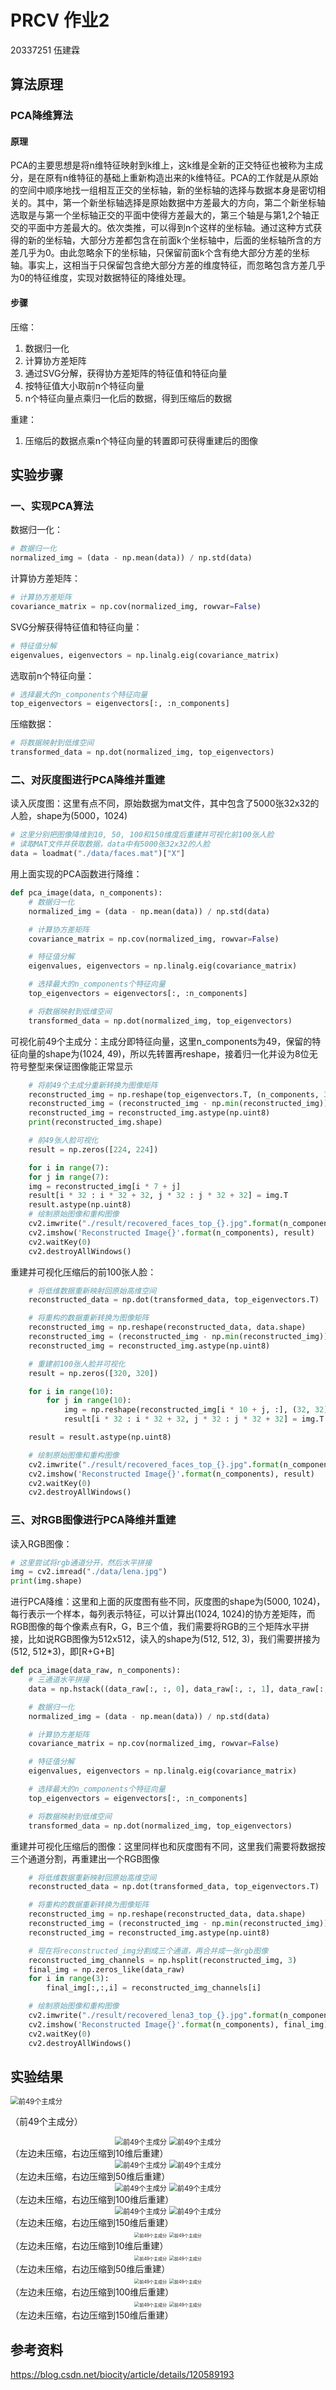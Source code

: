 # PRCV 作业2

20337251 伍建霖

## 算法原理

### PCA降维算法

#### 原理

​	PCA的主要思想是将n维特征映射到k维上，这k维是全新的正交特征也被称为主成分，是在原有n维特征的基础上重新构造出来的k维特征。PCA的工作就是从原始的空间中顺序地找一组相互正交的坐标轴，新的坐标轴的选择与数据本身是密切相关的。其中，第一个新坐标轴选择是原始数据中方差最大的方向，第二个新坐标轴选取是与第一个坐标轴正交的平面中使得方差最大的，第三个轴是与第1,2个轴正交的平面中方差最大的。依次类推，可以得到n个这样的坐标轴。通过这种方式获得的新的坐标轴，大部分方差都包含在前面k个坐标轴中，后面的坐标轴所含的方差几乎为0。由此忽略余下的坐标轴，只保留前面k个含有绝大部分方差的坐标轴。事实上，这相当于只保留包含绝大部分方差的维度特征，而忽略包含方差几乎为0的特征维度，实现对数据特征的降维处理。

#### 步骤

压缩：

1. 数据归一化
2. 计算协方差矩阵
3. 通过SVG分解，获得协方差矩阵的特征值和特征向量
4. 按特征值大小取前n个特征向量
5. n个特征向量点乘归一化后的数据，得到压缩后的数据

重建：

1. 压缩后的数据点乘n个特征向量的转置即可获得重建后的图像

## 实验步骤

### 一、实现PCA算法

数据归一化：

```python
# 数据归一化
normalized_img = (data - np.mean(data)) / np.std(data)
```

计算协方差矩阵：

```python
# 计算协方差矩阵
covariance_matrix = np.cov(normalized_img, rowvar=False)
```

SVG分解获得特征值和特征向量：

```python
# 特征值分解
eigenvalues, eigenvectors = np.linalg.eig(covariance_matrix)
```

选取前n个特征向量：

```python
# 选择最大的n_components个特征向量
top_eigenvectors = eigenvectors[:, :n_components]
```

压缩数据：

```python
# 将数据映射到低维空间
transformed_data = np.dot(normalized_img, top_eigenvectors)
```


### 二、对灰度图进行PCA降维并重建

读入灰度图：这里有点不同，原始数据为mat文件，其中包含了5000张32x32的人脸，shape为(5000，1024)

```python
# 这里分别把图像降维到10, 50, 100和150维度后重建并可视化前100张人脸
# 读取MAT文件并获取数据，data中有5000张32x32的人脸
data = loadmat("./data/faces.mat")["X"]
```

用上面实现的PCA函数进行降维：

```python
def pca_image(data, n_components):
    # 数据归一化
    normalized_img = (data - np.mean(data)) / np.std(data)

    # 计算协方差矩阵
    covariance_matrix = np.cov(normalized_img, rowvar=False)

    # 特征值分解
    eigenvalues, eigenvectors = np.linalg.eig(covariance_matrix)

    # 选择最大的n_components个特征向量
    top_eigenvectors = eigenvectors[:, :n_components]

    # 将数据映射到低维空间
    transformed_data = np.dot(normalized_img, top_eigenvectors)
```

可视化前49个主成分：主成分即特征向量，这里n_components为49，保留的特征向量的shape为(1024, 49)，所以先转置再reshape，接着归一化并设为8位无符号整型来保证图像能正常显示

```python
    # 将前49个主成分重新转换为图像矩阵
    reconstructed_img = np.reshape(top_eigenvectors.T, (n_components, 32, 32))
    reconstructed_img = (reconstructed_img - np.min(reconstructed_img)) / (np.max(reconstructed_img) - np.min(reconstructed_img)) * 255
    reconstructed_img = reconstructed_img.astype(np.uint8)
    print(reconstructed_img.shape)

    # 前49张人脸可视化
    result = np.zeros([224, 224])

    for i in range(7):
    for j in range(7):
    img = reconstructed_img[i * 7 + j]
    result[i * 32 : i * 32 + 32, j * 32 : j * 32 + 32] = img.T
    result.astype(np.uint8)
    # 绘制原始图像和重构图像
    cv2.imwrite("./result/recovered_faces_top_{}.jpg".format(n_components), result)
    cv2.imshow('Reconstructed Image{}'.format(n_components), result)
    cv2.waitKey(0)
    cv2.destroyAllWindows()
```

重建并可视化压缩后的前100张人脸：

```python
	# 将低维数据重新映射回原始高维空间
    reconstructed_data = np.dot(transformed_data, top_eigenvectors.T)

    # 将重构的数据重新转换为图像矩阵
    reconstructed_img = np.reshape(reconstructed_data, data.shape)
    reconstructed_img = (reconstructed_img - np.min(reconstructed_img)) / (np.max(reconstructed_img) - np.min(reconstructed_img)) * 255
    reconstructed_img = reconstructed_img.astype(np.uint8)

    # 重建前100张人脸并可视化
    result = np.zeros([320, 320])

    for i in range(10):
        for j in range(10):
            img = np.reshape(reconstructed_img[i * 10 + j, :], (32, 32))
            result[i * 32 : i * 32 + 32, j * 32 : j * 32 + 32] = img.T

    result = result.astype(np.uint8)

    # 绘制原始图像和重构图像
    cv2.imwrite("./result/recovered_faces_top_{}.jpg".format(n_components), result)
    cv2.imshow('Reconstructed Image{}'.format(n_components), result)
    cv2.waitKey(0)
    cv2.destroyAllWindows()
```

### 三、对RGB图像进行PCA降维并重建

读入RGB图像：

```python
# 这里尝试将rgb通道分开，然后水平拼接
img = cv2.imread("./data/lena.jpg")
print(img.shape)
```

进行PCA降维：这里和上面的灰度图有些不同，灰度图的shape为(5000, 1024)，每行表示一个样本，每列表示特征，可以计算出(1024, 1024)的协方差矩阵，而RGB图像的每个像素点有R，G，B三个值，我们需要将RGB的三个矩阵水平拼接，比如说RGB图像为512x512，读入的shape为(512, 512, 3)，我们需要拼接为(512, 512*3)，即[R+G+B]

```python
def pca_image(data_raw, n_components):
    # 三通道水平拼接
    data = np.hstack((data_raw[:, :, 0], data_raw[:, :, 1], data_raw[:, :, 2]))

    # 数据归一化
    normalized_img = (data - np.mean(data)) / np.std(data)

    # 计算协方差矩阵
    covariance_matrix = np.cov(normalized_img, rowvar=False)

    # 特征值分解
    eigenvalues, eigenvectors = np.linalg.eig(covariance_matrix)

    # 选择最大的n_components个特征向量
    top_eigenvectors = eigenvectors[:, :n_components]

    # 将数据映射到低维空间
    transformed_data = np.dot(normalized_img, top_eigenvectors)
```

重建并可视化压缩后的图像：这里同样也和灰度图有不同，这里我们需要将数据按三个通道分割，再重建出一个RGB图像

```python
	# 将低维数据重新映射回原始高维空间
    reconstructed_data = np.dot(transformed_data, top_eigenvectors.T)

    # 将重构的数据重新转换为图像矩阵
    reconstructed_img = np.reshape(reconstructed_data, data.shape)
    reconstructed_img = (reconstructed_img - np.min(reconstructed_img)) / (np.max(reconstructed_img) - np.min(reconstructed_img)) * 255
    reconstructed_img = reconstructed_img.astype(np.uint8)

    # 现在将reconstructed_img分割成三个通道，再合并成一张rgb图像
    reconstructed_img_channels = np.hsplit(reconstructed_img, 3)
    final_img = np.zeros_like(data_raw)
    for i in range(3):
        final_img[:,:,i] = reconstructed_img_channels[i]

    # 绘制原始图像和重构图像
    cv2.imwrite("./result/recovered_lena3_top_{}.jpg".format(n_components), final_img)
    cv2.imshow('Reconstructed Image{}'.format(n_components), final_img)
    cv2.waitKey(0)
    cv2.destroyAllWindows()
```

## 实验结果

<img src="./result/eigen_faces.jpg" alt="前49个主成分" style="zoom:80%;" />

（前49个主成分）

<center>
<img src="./result/recovered_faces_top_1024.jpg" alt="前49个主成分" style="zoom:80%;" />
<img src="./result/recovered_faces_top_10.jpg" alt="前49个主成分" style="zoom:80%;" />
</center>
（左边未压缩，右边压缩到10维后重建）

<center>
<img src="./result/recovered_faces_top_1024.jpg" alt="前49个主成分" style="zoom:80%;" />
<img src="./result/recovered_faces_top_50.jpg" alt="前49个主成分" style="zoom:80%;" />
</center>
（左边未压缩，右边压缩到50维后重建）

<center>
<img src="./result/recovered_faces_top_1024.jpg" alt="前49个主成分" style="zoom:80%;" />
<img src="./result/recovered_faces_top_100.jpg" alt="前49个主成分" style="zoom:80%;" />
</center>
（左边未压缩，右边压缩到100维后重建）

<center>
<img src="./result/recovered_faces_top_1024.jpg" alt="前49个主成分" style="zoom:80%;" />
<img src="./result/recovered_faces_top_150.jpg" alt="前49个主成分" style="zoom:80%;" />
</center>
（左边未压缩，右边压缩到150维后重建）

<center>
<img src="./data/lena.jpg" alt="前49个主成分" style="zoom:50%;" />
<img src="./result/recovered_lena_top_10.jpg" alt="前49个主成分" style="zoom:50%;" />
</center>
（左边未压缩，右边压缩到10维后重建）

<center>
<img src="./data/lena.jpg" alt="前49个主成分" style="zoom:50%;" />
<img src="./result/recovered_lena_top_50.jpg" alt="前49个主成分" style="zoom:50%;" />
</center>
（左边未压缩，右边压缩到50维后重建）

<center>
<img src="./data/lena.jpg" alt="前49个主成分" style="zoom:50%;" />
<img src="./result/recovered_lena_top_100.jpg" alt="前49个主成分" style="zoom:50%;" />
</center>
（左边未压缩，右边压缩到100维后重建）

<center>
<img src="./data/lena.jpg" alt="前49个主成分" style="zoom:50%;" />
<img src="./result/recovered_lena_top_150.jpg" alt="前49个主成分" style="zoom:50%;" />
</center>
（左边未压缩，右边压缩到150维后重建）

## 参考资料

https://blog.csdn.net/biocity/article/details/120589193
